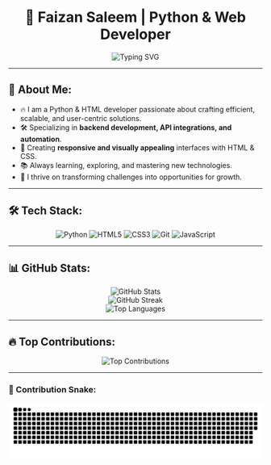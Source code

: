 <h1 align="center">🚀 Faizan Saleem | Python & Web Developer</h1>

<p align="center">
  <img src="https://readme-typing-svg.herokuapp.com?font=Fira+Code&weight=600&size=22&duration=4000&pause=1000&color=FFFFFF&center=true&vCenter=true&multiline=true&width=600&height=70&lines=Passionate+Python+%26+Web+Developer;Crafting+Scalable+%26+Efficient+Solutions" alt="Typing SVG" />
</p>

---

## 🌟 About Me:
- 🔥 I am a Python & HTML developer passionate about crafting efficient, scalable, and user-centric solutions.
- 🛠️ Specializing in **backend development, API integrations, and automation**.
- 🎨 Creating **responsive and visually appealing** interfaces with HTML & CSS.
- 📚 Always learning, exploring, and mastering new technologies.
- 🚀 I thrive on transforming challenges into opportunities for growth.

---

## 🛠️ Tech Stack:
<p align="center">
  <img src="https://img.shields.io/badge/Python-3670A0?style=for-the-badge&logo=python&logoColor=ffdd54" alt="Python" />
  <img src="https://img.shields.io/badge/HTML5-E34F26?style=for-the-badge&logo=html5&logoColor=white" alt="HTML5" />
  <img src="https://img.shields.io/badge/CSS3-1572B6?style=for-the-badge&logo=css3&logoColor=white" alt="CSS3" />
  <img src="https://img.shields.io/badge/Git-F05032?style=for-the-badge&logo=git&logoColor=white" alt="Git" />
  <img src="https://img.shields.io/badge/JavaScript-F7DF1E?style=for-the-badge&logo=javascript&logoColor=black" alt="JavaScript" />
</p>

---

## 📊 GitHub Stats:
<p align="center">
  <img src="https://github-readme-stats.vercel.app/api?username=triquatradeveloper&show_icons=true&theme=radical&hide_border=false&include_all_commits=true&count_private=true" alt="GitHub Stats" />
  <br />
  <img src="https://github-readme-streak-stats.herokuapp.com/?user=triquatradeveloper&theme=radical&hide_border=false" alt="GitHub Streak" />
  <br />
  <img src="https://github-readme-stats.vercel.app/api/top-langs/?username=triquatradeveloper&theme=radical&hide_border=false&layout=compact" alt="Top Languages" />
</p>

---

## 🔥 Top Contributions:
<p align="center">
  <img src="https://github-contributor-stats.vercel.app/api?username=triquatradeveloper&limit=5&theme=radical&combine_all_yearly_contributions=true" alt="Top Contributions" />
</p>

---

### 🐍 Contribution Snake:
<p align="center">
  <img src="https://github.com/triquatradeveloper/triquatradeveloper/blob/output/github-snake-dark.svg" alt="Snake Animation" />
</p>
